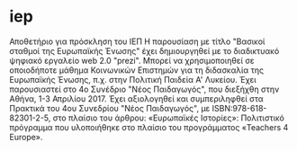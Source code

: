 # iep
Αποθετήριο για πρόσκληση του ΙΕΠ
Η παρουσίαση με τίτλο "Βασικοί σταθμοί της Ευρωπαϊκής Ένωσης" έχει δημιουργηθεί με το διαδικτυακό ψηφιακό εργαλείο web 2.0 "prezi".
Μπορεί να χρησιμοποιηθεί σε οποιοδήποτε μάθημα Κοινωνικών Επιστημών για τη διδασκαλία της Ευρωπαϊκής Ένωσης, π.χ. στην Πολιτική Παιδεία Α' Λυκείου. 
Έχει παρουσιαστεί στο 4ο Συνέδριο "Νέος Παιδαγωγός", που διεξήχθη στην Αθήνα, 1-3 Απριλίου 2017.
Έχει αξιολογηθεί και συμπεριληφθεί στα Πρακτικά του 4ου Συνεδρίου "Νέος Παιδαγωγός", με ISBN:978-618-82301-2-5, στο πλαίσιο του άρθρου: «Ευρωπαϊκές Ιστορίες»: Πολιτιστικό πρόγραμμα που υλοποιήθηκε στο πλαίσιο του προγράμματος «Teachers 4 Europe».  
